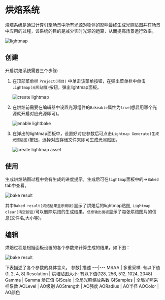 # 烘焙系统
烘焙系统是通过计算引擎场景中所有光源对物体的影响最终生成光照贴图并在场景中应用的过程，该系统的目的是减少实时光源的运算，从而提高场景运行效率。

![lightmap](./images/bake.png)

## 创建
开启烘焙系统需要三个步骤:

1. 在顶部菜单栏 `Project(项目)` 中单击该菜单按钮，在弹出菜单栏中单击`Lightmap(光照贴图)`按钮，弹出lightmap面板。
   
   ![create lightmap](./images/bake_menu.png)

2. 在烘焙前需要在编辑器中设置光源组件的`Bakeable`属性为`true`(想启用哪个光源就开启对应光源即可)。
   
   ![enable lightbake](./images/bakeable.png)

3. 在弹出的lightmap面板中，设置好对应参数后可点击`Lightmap Generate(生成光照贴图)`按钮，选择对应存储文件夹即可生成光照贴图。
   
   ![create lightmap asset](./images/lightmap_generate.png)

## 使用
生成烘焙贴图过程中会有生成的进度提示，生成后可在`lightmap`面板中的->`Baked` tab中查看。

![bake result](./images/lightmap_result.png)

其中`Baked result(烘焙结果显示面板)`显示了烘焙后的lightmap贴图, `Lightmap clear(清空按钮)`可以删除烘焙的生成结果，`信息输出面板`显示了每张烘焙图片的信息(文件名,大小等)。

## 编辑
烘焙过程是根据面板设置的各个参数来计算生成的结果，如下图：

![bake result](./images/bake_param.png)

下表描述了各个参数的具体含义。
参数| 描述
---|---
MSAA | 多重采样: 有以下值(1, 2, 4, 8)
Resolution | 烘培贴图大小: 有以下值(128, 256, 512, 1024, 2048)
Gamma | Gamma 矫正值
GIScale | 全局光照缩放系数
GISamples | 全局光照采样系数
AOLevel | AO级别
AOStrength | AO强度
AORadius | AO半径
AOColor | AO颜色
